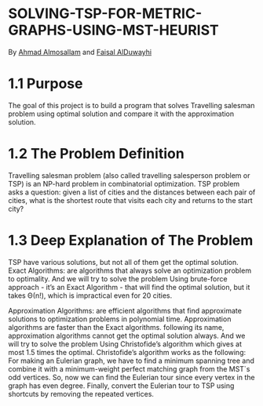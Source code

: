 # SOLVING-TSP-FOR-METRIC-GRAPHS-USING-MST-HEURIST
By [Ahmad Almosallam](https://github.com/Ahmad-Almosallam) and [Faisal AlDuwayhi](https://github.com/Faisal-AlDuwayhi)
# 1.1	Purpose 

The goal of this project is to build a program that solves Travelling salesman problem using optimal solution and compare it with the approximation solution.
# 1.2	The Problem Definition 

Travelling salesman problem (also called travelling salesperson problem or TSP) is an NP-hard problem in combinatorial optimization. TSP problem asks a question: given a list of cities and the distances between each pair of cities, what is the shortest route that visits each city and returns to the start city?  


# 1.3	Deep Explanation of The Problem

TSP have various solutions, but not all of them get the optimal solution. 
Exact Algorithms: are algorithms that always solve an optimization problem to optimality.
And we will try to solve the problem Using brute-force approach - it’s an Exact Algorithm - that will find the optimal solution, but it takes Θ(n!), which is impractical even for 20 cities.

Approximation Algorithms: are efficient algorithms that find approximate solutions to optimization problems in polynomial time.
Approximation algorithms are faster than the Exact algorithms. following its name, approximation algorithms cannot get the optimal solution always.
And we will try to solve the problem Using Christofide’s algorithm which gives at most 1.5 times the optimal.
Christofide’s algorithm works as the following:
For making an Eulerian graph, we have to find a minimum spanning tree and combine it with a minimum-weight perfect matching graph from the MST`s odd vertices.
So, now we can find the Eulerian tour since every vertex in the graph has even degree.
Finally, convert the Eulerian tour to TSP using shortcuts by removing the repeated vertices.

